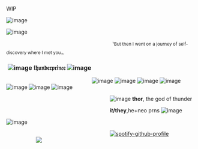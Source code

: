 WIP

![image](https://github.com/user-attachments/assets/50c05780-f713-4176-9c6e-5be4f3bb6fb1)


![image](https://i.imgur.com/b4rWSUY.gif)

 ‎  ‎  ‎  ‎  ‎  ‎  ‎  ‎  ‎  ‎  ‎  ‎  ‎  ‎  ‎  ‎  ‎  ‎  ‎  ‎  ‎  ‎  ‎  ‎  ‎  ‎  ‎  ‎  ‎  ‎  ‎  ‎  ‎  ‎  ‎  ‎  ‎  ‎  ‎  ‎  ‎  ‎  ‎  ‎  ‎  ‎  ‎  ‎  ‎ ‎‎ ‎  ‎  ‎  ‎  ‎  ‎  ‎  ‎  ‎  ‎  ‎  ‎  ‎  ‎  ‎  ‎  ‎  ‎  ‎  ‎   ‎ <sup>〝But then I went on a journey of self-discovery where I met you.〟</sup>
### ‎  ‎  ‎  ‎  ‎  ‎  ‎  ‎  ‎  ‎  ‎  ‎  ‎  ‎  ‎  ‎  ‎  ‎  ‎  ‎  ‎  ‎  ‎  ‎  ‎  ‎  ‎  ‎  ‎  ‎  ‎  ‎  ‎  ‎  ‎  ‎  ‎  ‎  ‎  ‎  ‎  ‎  ‎  ‎  ‎  ‎  ‎  ‎  ‎  ‎  ‎  ‎  ‎  ‎  ‎ ‎ ‎ ‎ ‎ ‎ ‎ ‎ ‎  ‎ ‎ ‎ ‎ ‎ ‎ ‎‎ ‎ ‎ ‎![image](https://64.media.tumblr.com/309d0cf6d372a0c5c55849987481924f/cf53b60cec017c02-b5/s75x75_c1/4a8658f35b2337d8bd99e7d5eae04ed8f932841c.gifv) 𝔱𝔥𝔲𝔫𝔡𝔢𝔯𝔭𝔯𝔦𝔫𝔠𝔢 ![image](https://64.media.tumblr.com/db55b028950ccc02443c58705d88068d/c5e516b88dce7159-70/s75x75_c1/c74682d45de9a3f621b0f1203bcc02b8480ba590.gifv)

 ‎  ‎  ‎  ‎  ‎  ‎  ‎  ‎  ‎  ‎  ‎  ‎  ‎  ‎  ‎  ‎  ‎  ‎  ‎  ‎  ‎  ‎  ‎  ‎  ‎  ‎  ‎  ‎  ‎  ‎  ‎  ‎  ‎  ‎  ‎  ‎  ‎  ‎  ‎  ‎  ‎  ‎  ‎  ‎  ‎  ‎  ‎  ‎  ‎  ‎  ‎  ‎  ‎  ‎  ‎  ‎  ‎  ‎  ‎‎‎‎‎![image](https://64.media.tumblr.com/e85deaa459cf51f83e3f73bcfb613028/2e16f90154b2ba9e-e9/s75x75_c1/dd345fe9ba1c354c1258777a6b5faffa99df4e37.gifv)
 ![image](https://64.media.tumblr.com/ae294904472bb78fc45d98cc60449d3b/00fb8ddee1cc3f2b-c9/s75x75_c1/c0b8e23080a379b5ed45d7557ab130f00563d07c.gifv) 
 ![image](https://64.media.tumblr.com/a40a84e25f7e2a076592d1d1ce182eb5/3c5627d4c46ff0c7-97/s75x75_c1/7c8b3c7eeea50f2f90b4b26d9df0bb964550d17c.gifv)
 ![image](https://64.media.tumblr.com/6829b83f134e8c08325abc0fbc9aefbb/45dcac56db69ca43-e9/s75x75_c1/f49be9f85a4fa3de3945e76e1e27551bb5a63fe4.gifv)
 ![image](https://64.media.tumblr.com/696114a32c7ca3059da3ff1e4fdba582/736a4281092b779e-2f/s75x75_c1/db534c722474e1e51871a9c2927597083614cc5c.gifv)
  ![image](https://64.media.tumblr.com/e56fc374de7e73ea9826ebb7ddf1e08d/45dcac56db69ca43-a8/s75x75_c1/7c0ef69ce22c36b41b13f9d611c556982a2e1587.gifv)
 ![image](https://64.media.tumblr.com/01048ccb31c4d02b1e64d0a506f5fffd/92b6402e4022ca16-f5/s75x75_c1/96e9af32ab0b3f36a7a01399a3ab6e8f81c64ca3.gifv)
 
 ‎  ‎  ‎  ‎  ‎  ‎  ‎  ‎  ‎  ‎  ‎  ‎  ‎  ‎  ‎  ‎  ‎  ‎  ‎  ‎  ‎  ‎  ‎  ‎  ‎  ‎  ‎  ‎  ‎  ‎  ‎  ‎  ‎  ‎  ‎  ‎  ‎  ‎  ‎  ‎  ‎  ‎  ‎  ‎  ‎  ‎  ‎  ‎  ‎  ‎  ‎  ‎  ‎  ‎  ‎ ‎ ‎ ‎ ‎ ‎ ‎ ‎ ‎  ‎ ‎ ‎ ‎ ‎ ‎ ‎‎ ‎ ‎  ‎  ‎  ‎  ‎  ‎  ‎  ‎  ‎  ‎  ‎  ‎  ‎  ‎  ‎  ‎‎‎ ‎  ‎  ‎  ‎‎ ![image](https://64.media.tumblr.com/ee2c838eabf172c02f23dc80bea9ff35/f8c413e838a06160-5c/s75x75_c1/de9cb1ece707f125692b4992d940e2c14bd80a78.gifv) **thor**, the god of thunder

  ‎  ‎  ‎  ‎  ‎  ‎  ‎  ‎  ‎  ‎  ‎  ‎  ‎  ‎  ‎  ‎  ‎  ‎  ‎  ‎  ‎  ‎  ‎  ‎  ‎  ‎  ‎  ‎  ‎  ‎  ‎  ‎  ‎  ‎  ‎  ‎  ‎  ‎  ‎  ‎  ‎  ‎  ‎  ‎  ‎  ‎  ‎  ‎  ‎  ‎  ‎  ‎  ‎  ‎  ‎ ‎ ‎ ‎ ‎ ‎ ‎ ‎ ‎  ‎ ‎ ‎ ‎ ‎ ‎ ‎‎ ‎ ‎  ‎  ‎  ‎  ‎  ‎  ‎  ‎  ‎  ‎  ‎  ‎  ‎  ‎  ‎  ‎‎‎ ‎  ‎  ‎  ‎  ‎  ‎ ‎  ‎‎  ‎  ***it*/they**,he+neo prns ![image](https://64.media.tumblr.com/71dbfb03d9f3151dbbbffc7fff37ecab/cf53b60cec017c02-96/s75x75_c1/90d5bbb549d4d8eabac366bd34a76f13a4d0ba5b.gifv)

![image](https://github.com/user-attachments/assets/8b4c44a0-62f5-4a3f-b2b4-c13c0408e8d0)

‎ ‎ ‎ ‎‎ ‎ ‎ ‎ ‎ ‎ ‎ ‎ ‎ ‎ ‎ ‎ ‎ ‎ ‎ ‎ ‎ ‎ ‎ ‎ ‎ ‎ ‎ ‎ ‎ ‎ ‎ ‎ ‎ ‎ ‎ ‎ ‎ ‎ ‎ ‎ ‎ ‎ ‎ ‎ ‎ ‎ ‎ ‎ ‎ ‎ ‎ ‎ ‎ ‎ ‎ ‎‎ ‎ ‎ ‎ ‎ ‎ ‎ ‎ ‎ ‎ ‎  ‎  ‎  ‎  ‎  ‎  ‎  ‎‎‎‎[![spotify-github-profile](https://spotify-github-profile.kittinanx.com/api/view?uid=31i3xznaz732qjaqee5zknobzmuy&cover_image=true&theme=novatorem&show_offline=true&background_color=121212&interchange=true&bar_color=d38c22&bar_color_cover=false)](https://github.com/kittinan/spotify-github-profile)
‎ ‎ ‎ ‎ ‎ ‎ ‎ ‎ ‎ ‎ ‎ ‎ ‎ ‎ ‎ ‎ ‎ ‎ ‎ ‎ ‎ ‎ ‎ ‎ ‎ ‎ ‎ ‎ ‎ ‎ ‎ ‎ ‎ ‎ ‎ ‎ ‎ ‎ ‎ ‎ ‎ ‎ ‎ ‎ ‎ ‎ ‎ ‎ ‎ ‎ ‎ ‎ ‎ ‎ ‎ ‎ ‎ ‎ ‎ ‎ ‎ ‎ ‎ ‎ ‎ ‎ ‎ ‎ ‎ ‎ ‎ ‎ ‎ ‎ ‎ ‎ ‎ ‎ ‎ ‎ ‎ ‎ ‎ ‎ ‎ ‎ ‎ ‎ ‎ ‎ ‎ ‎ ‎ ‎ ‎ ‎‎ ‎‎   ‎  ‎  ‎  ‎  ‎  ‎  ‎  ‎  ‎  ‎  ‎  ‎  ‎  ‎  ‎  ‎  ‎  ‎  ‎  ‎  ‎  ‎  ‎  ‎  ‎  ‎  ‎  ‎  ‎  ‎  ‎  ‎  ‎  ‎  ‎ ‎ ‎ ‎ ‎ ‎ ‎ ‎ ‎ ‎ ‎ ‎ ‎  ‎ ‎ ‎ ‎ ‎ ‎ ‎ ‎ ‎ ‎ ‎ ‎‎‎‎ ‎‎‎‎ ‎‎‎‎‎‎ ‎ ‎ ‎![](https://komarev.com/ghpvc/?username=kasualrot&color=d38c22&label=people+i've+avenged&style=plastic)
